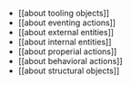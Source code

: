 - [[about tooling objects]]
- [[about eventing actions]]
- [[about external entities]]
- [[about internal entities]]
- [[about properial actions]]
- [[about behavioral actions]]
- [[about structural objects]]